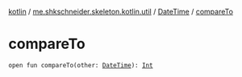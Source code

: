 [kotlin](../../index.md) / [me.shkschneider.skeleton.kotlin.util](../index.md) / [DateTime](index.md) / [compareTo](./compare-to.md)

# compareTo

`open fun compareTo(other: `[`DateTime`](index.md)`): `[`Int`](https://kotlinlang.org/api/latest/jvm/stdlib/kotlin/-int/index.html)